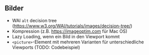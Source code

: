 ## Bilder

* WAI `alt` decision tree (https://www.w3.org/WAI/tutorials/images/decision-tree/)
* Kompression (z.B. https://imageoptim.com für Mac OS)
* Lazy Loading, wenn ein Bild in den Viewport kommt
* `<picture>`-Element mit mehreren Varianten für unterschiedliche Viewports (TODO: Codebeispiel)